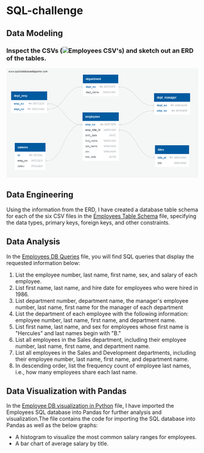 # SQL-challenge

## Data Modeling

### Inspect the CSVs (![Employees CSV's](./data)) and sketch out an ERD of the tables.

![Employees Database ERD](./EmployeeSQL/Employees_db_ERD.png)



## Data Engineering


Using the information from the ERD, I have created a database table schema for each of the six CSV files in the [Employees Table Schema](./EmployeeSQL/Employee_Tables_Schema.sql) file, specifying the data types, primary keys, foreign keys, and other constraints.

## Data Analysis

In the [Employees DB Queries](./EmployeeSQL/Employees_db_queries.sql) file, you will find SQL queries that display the requested information below:

1. List the employee number, last name, first name, sex, and salary of each employee.
2. List first name, last name, and hire date for employees who were hired in 1986.
3. List department number, department name, the manager's employee number, last name, first name for the manager of each department
4. List the department of each employee with the following information: employee number, last name, first name, and department name.
5. List first name, last name, and sex for employees whose first name is "Hercules" and last names begin with "B."
6. List all employees in the Sales department, including their employee number, last name, first name, and department name.
7. List all employees in the Sales and Development departments, including their employee number, last name, first name, and department name.
8. In descending order, list the frequency count of employee last names, i.e., how many employees share each last name.

## Data Visualization with Pandas

In the [Employee DB visualization in Python](./EmployeeSQL/Employee_db_analysis.ipynb) file, I have imported the Employees SQL database into Pandas for further analysis and visualization.The file contains the code for importing the SQL database into Pandas as well as the below graphs:

* A histogram to visualize the most common salary ranges for employees.
* A bar chart of average salary by title.
